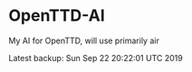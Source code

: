# OpenTTD-AI
My AI for OpenTTD, will use primarily air

Latest backup: Sun Sep 22 20:22:01 UTC 2019
